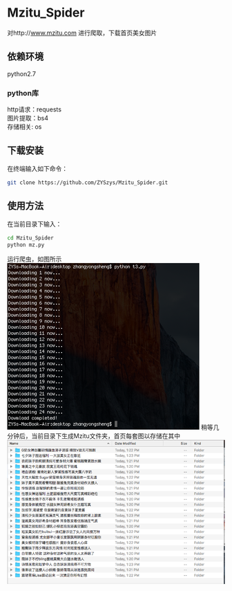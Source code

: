 # Mzitu_Spider
对http://www.mzitu.com 进行爬取，下载首页美女图片

## 依赖环境
python2.7
### python库
http请求：requests  
图片提取：bs4  
存储相关: os  

## 下载安装
在终端输入如下命令：
```bash
git clone https://github.com/ZYSzys/Mzitu_Spider.git
```

## 使用方法
在当前目录下输入：
```bash
cd Mzitu_Spider
python mz.py
```
运行爬虫，如图所示
![](/1.png)
稍等几分钟后，当前目录下生成Mzitu文件夹，首页每套图以存储在其中
![](/2.png)
